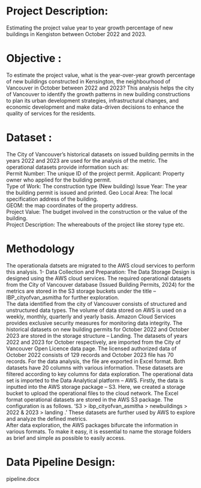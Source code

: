 # Project Description:
Estimating the project value year to year growth percentage of new buildings in Kengiston between October 2022 and 2023.   
# Objective : 
To estimate the project value, what is the year-over-year growth percentage of new buildings constructed in Kensington, the neighbourhood of Vancouver in October between 2022 and 2023? 
This analysis helps the city of Vancouver to identify the growth patterns in new building constructions to plan its urban development strategies, infrastructural changes, and economic development and make data-driven decisions to enhance the quality of services for the residents. 
# Dataset : 
The City of Vancouver’s historical datasets on issued building permits in the years 2022 and 2023 are used for the analysis of the metric. The operational datasets provide information such as:  
Permit Number: The unique ID of the project permit. 
Applicant: Property owner who applied for the building permit.  
Type of Work: The construction type (New building) 
Issue Year: The year the building permit is issued and printed. 
Geo Local Area: The local specification address of the building.  
GEOM: the map coordinates of the property address.  
Project Value: The budget involved in the construction or the value of the building.  
Project Description: The whereabouts of the project like storey type etc. 
# Methodology 
The operationala datsets are migrated to the AWS cloud services to perform this analysis. 
1-	Data Collection and Preparation:
The Data Storage Design is designed using the AWS cloud services. The required operational datasets from the City of Vancouver database (Issued Building Permits, 2024) for the metrics are stored in the S3 storage buckets under the title – IBP_cityofvan_asmitha for further exploration.  
The data identified from the city of Vancouver consists of structured and unstructured data types. The volume of data stored on AWS is used on a weekly, monthly, quarterly and yearly basis. Amazon Cloud Services provides exclusive security measures for monitoring data integrity. The historical datasets on new building permits for October 2022 and October 2023 are stored in the storage structure – Landing. 
The datasets of years 2022 and 2023 for October respectively, are imported from the City of Vancouver Open Licence data page. The licensed authorized data of October 2022 consists of 129 records and October 2023 file has 70 records. For the data analysis, the file are exported in Excel format. Both datasets have 20 columns with various information. These datasets are filtered according to key columns for data exploration.
The operational data set is imported to the Data Analytical platform – AWS. Firstly, the data is inputted into the AWS storage package – S3. Here, we created a storage bucket to upload the operational files to the cloud network. 
The Excel format operational datasets are stored in the AWS S3 package. The configuration is as follows. 
‘S3 > ibp_cityofvan_asmitha > newbuildings >  2022 & 2023 > landing .’ 
These datasets are further used by AWS to explore and analyze the defined metrics.  
After data exploration, the AWS packages bifurcate the information in various formats. To make it easy, it is essential to name the storage folders as brief and simple as possible to easily access. 
# Data Pipeline Design:
pipeline.docx


